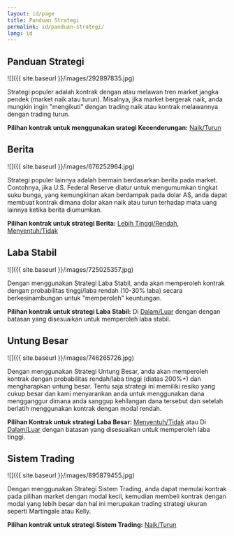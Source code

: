 ```yaml
---
layout: id/page
title: Panduan Strategi
permalink: id/panduan-strategi/
lang: id
---
```


<h2>Panduan Strategi</h2>

![]({{ site.baseurl }}/images/292897835.jpg)

Strategi populer adalah kontrak dengan atau melawan tren market jangka pendek (market naik atau turun). Misalnya, jika market bergerak naik, anda mungkin ingin "mengikuti" dengan trading naik atau kontrak melawannya dengan trading turun.

**Pilihan kontrak untuk menggunakan srategi Kecenderungan:** [Naik/Turun](https://www.binary.com/d/trade.cgi?l=ID&form_name=variablereturn)

## Berita

![]({{ site.baseurl }}/images/676252964.jpg)

Strategi populer lainnya adalah bermain berdasarkan berita pada market. Contohnya, jika U.S. Federal Reserve diatur untuk mengumumkan tingkat suku bunga, yang kemungkinan akan berdampak pada dolar AS, anda dapat membuat kontrak dimana dolar akan naik atau turun terhadap mata uang lainnya ketika berita diumumkan.

**Pilihan kontrak untuk strategi Berita:** [Lebih Tinggi/Rendah](https://www.binary.com/d/trade.cgi?l=ID&form_name=higherlower), [Menyentuh/Tidak](https://www.binary.com/d/trade.cgi?l=ID&form_name=touchnotouch)

## Laba Stabil

![]({{ site.baseurl }}/images/725025357.jpg)

Dengan menggunakan Strategi Laba Stabil, anda akan memperoleh kontrak dengan probabilitas tinggi/laba rendah (10-30% laba) secara berkesinambungan untuk "memperoleh" keuntungan.

**Pilihan kontrak untuk strategi Laba Stabil:** Di [Dalam/Luar](https://www.binary.com/d/trade.cgi?l=ID&form_name=staysinout) dengan dengan batasan yang disesuaikan untuk memperoleh laba stabil.

## Untung Besar

![]({{ site.baseurl }}/images/746265726.jpg)

Dengan menggunakan Strategi Untung Besar, anda akan memperoleh kontrak dengan probabilitas rendah/laba tinggi (diatas 200%+) dan mengharapkan untung besar. Tentu saja strategi ini memiliki resiko yang cukup besar dan kami menyarankan anda untuk menggunakan dana mengganggur dimana anda sanggup kehilangan dana tersebut dan setelah berlatih menggunakan kontrak dengan modal rendah.

**Pilihan Kontrak untuk strategi Laba Besar:** [Menyentuh/Tidak](https://www.binary.com/d/trade.cgi?l=ID&form_name=touchnotouch) atau Di [Dalam/Luar](https://www.binary.com/d/trade.cgi?l=ID&form_name=staysinout) dengan batasan yang disesuaikan untuk memperoleh laba tinggi.

## Sistem Trading

![]({{ site.baseurl }}/images/895879455.jpg)

Dengan menggunakan Strategi Sistem Trading, anda dapat memulai kontrak pada pilihan market dengan modal kecil, kemudian membeli kontrak dengan modal yang lebih besar dan hal ini merupakan trading strategi ukuran seperti Martingale atau Kelly.

**Pilihan kontrak untuk strategi Sistem Trading:** [Naik/Turun](https://www.binary.com/d/trade.cgi?l=ID&form_name=variablereturn)
